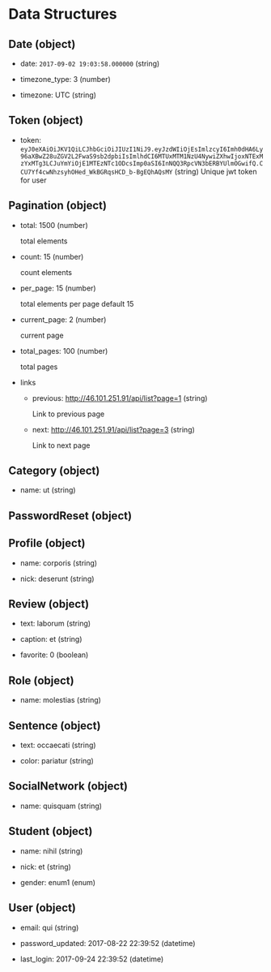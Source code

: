 # Data Structures

## Date (object)

+ date: `2017-09-02 19:03:58.000000` (string)   

+ timezone_type: 3 (number)

+ timezone: UTC (string)

## Token (object)
+ token: `eyJ0eXAiOiJKV1QiLCJhbGciOiJIUzI1NiJ9.eyJzdWIiOjEsImlzcyI6Imh0dHA6Ly96aXBwZ28uZGV2L2FwaS9sb2dpbiIsImlhdCI6MTUxMTM1NzU4NywiZXhwIjoxNTExMzYxMTg3LCJuYmYiOjE1MTEzNTc1ODcsImp0aSI6InNQQ3RpcVN3bERBYUlmOGwifQ.CCU7Yf4cwNhzsyhOHed_WkBGRqsHCD_b-BgEQhAQsMY` (string)
   Unique jwt token for user   

## Pagination (object)

  + total: 1500 (number)

     total elements

  + count: 15 (number)

    count elements

  + per_page: 15 (number)

    total elements per page default 15

  + current_page: 2 (number)

    current page

  + total_pages: 100 (number)

    total pages

  + links
      + previous: http://46.101.251.91/api/list?page=1 (string)

        Link to previous page

      + next: http://46.101.251.91/api/list?page=3 (string)

        Link to next page

## Category (object)

+ name: ut (string)



## PasswordReset (object)



## Profile (object)

+ name: corporis (string)

+ nick: deserunt (string)



## Review (object)

+ text: laborum (string)

+ caption: et (string)

+ favorite: 0 (boolean)



## Role (object)

+ name: molestias (string)



## Sentence (object)

+ text: occaecati (string)

+ color: pariatur (string)



## SocialNetwork (object)

+ name: quisquam (string)



## Student (object)

+ name: nihil (string)

+ nick: et (string)

+ gender: enum1 (enum)



## User (object)

+ email: qui (string)

+ password_updated: 2017-08-22 22:39:52 (datetime)

+ last_login: 2017-09-24 22:39:52 (datetime)





